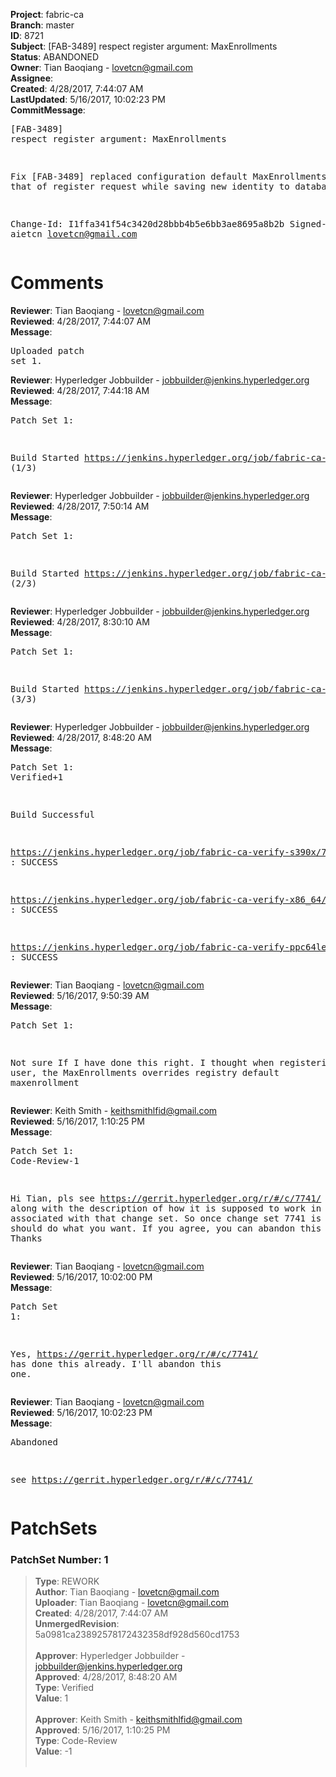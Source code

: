 <strong>Project</strong>: fabric-ca<br><strong>Branch</strong>: master<br><strong>ID</strong>: 8721<br><strong>Subject</strong>: [FAB-3489] respect register argument: MaxEnrollments<br><strong>Status</strong>: ABANDONED<br><strong>Owner</strong>: Tian Baoqiang - lovetcn@gmail.com<br><strong>Assignee</strong>:<br><strong>Created</strong>: 4/28/2017, 7:44:07 AM<br><strong>LastUpdated</strong>: 5/16/2017, 10:02:23 PM<br><strong>CommitMessage</strong>:<br><pre>[FAB-3489] respect register argument: MaxEnrollments

Fix [FAB-3489] replaced configuration default MaxEnrollments with that of register request while saving new identity to database

Change-Id: I1ffa341f54c3420d28bbb4b5e6bb3ae8695a8b2b
Signed-off-by: aietcn <lovetcn@gmail.com>
</pre><h1>Comments</h1><strong>Reviewer</strong>: Tian Baoqiang - lovetcn@gmail.com<br><strong>Reviewed</strong>: 4/28/2017, 7:44:07 AM<br><strong>Message</strong>: <pre>Uploaded patch set 1.</pre><strong>Reviewer</strong>: Hyperledger Jobbuilder - jobbuilder@jenkins.hyperledger.org<br><strong>Reviewed</strong>: 4/28/2017, 7:44:18 AM<br><strong>Message</strong>: <pre>Patch Set 1:

Build Started https://jenkins.hyperledger.org/job/fabric-ca-verify-s390x/711/ (1/3)</pre><strong>Reviewer</strong>: Hyperledger Jobbuilder - jobbuilder@jenkins.hyperledger.org<br><strong>Reviewed</strong>: 4/28/2017, 7:50:14 AM<br><strong>Message</strong>: <pre>Patch Set 1:

Build Started https://jenkins.hyperledger.org/job/fabric-ca-verify-x86_64/705/ (2/3)</pre><strong>Reviewer</strong>: Hyperledger Jobbuilder - jobbuilder@jenkins.hyperledger.org<br><strong>Reviewed</strong>: 4/28/2017, 8:30:10 AM<br><strong>Message</strong>: <pre>Patch Set 1:

Build Started https://jenkins.hyperledger.org/job/fabric-ca-verify-ppc64le/707/ (3/3)</pre><strong>Reviewer</strong>: Hyperledger Jobbuilder - jobbuilder@jenkins.hyperledger.org<br><strong>Reviewed</strong>: 4/28/2017, 8:48:20 AM<br><strong>Message</strong>: <pre>Patch Set 1: Verified+1

Build Successful 

https://jenkins.hyperledger.org/job/fabric-ca-verify-s390x/711/ : SUCCESS

https://jenkins.hyperledger.org/job/fabric-ca-verify-x86_64/705/ : SUCCESS

https://jenkins.hyperledger.org/job/fabric-ca-verify-ppc64le/707/ : SUCCESS</pre><strong>Reviewer</strong>: Tian Baoqiang - lovetcn@gmail.com<br><strong>Reviewed</strong>: 5/16/2017, 9:50:39 AM<br><strong>Message</strong>: <pre>Patch Set 1:

Not sure If I have done this right. I thought when registering a new user, the MaxEnrollments overrides registry default maxenrollment</pre><strong>Reviewer</strong>: Keith Smith - keithsmithlfid@gmail.com<br><strong>Reviewed</strong>: 5/16/2017, 1:10:25 PM<br><strong>Message</strong>: <pre>Patch Set 1: Code-Review-1

Hi Tian, pls see https://gerrit.hyperledger.org/r/#/c/7741/
along with the description of how it is supposed to
work in the FAB associated with that change set.
So once change set 7741 is merged, it should do what
you want.  If you agree, you can abandon this one.
Thanks</pre><strong>Reviewer</strong>: Tian Baoqiang - lovetcn@gmail.com<br><strong>Reviewed</strong>: 5/16/2017, 10:02:00 PM<br><strong>Message</strong>: <pre>Patch Set 1:

Yes, https://gerrit.hyperledger.org/r/#/c/7741/ has done this already. I'll abandon this one.</pre><strong>Reviewer</strong>: Tian Baoqiang - lovetcn@gmail.com<br><strong>Reviewed</strong>: 5/16/2017, 10:02:23 PM<br><strong>Message</strong>: <pre>Abandoned

see https://gerrit.hyperledger.org/r/#/c/7741/</pre><h1>PatchSets</h1><h3>PatchSet Number: 1</h3><blockquote><strong>Type</strong>: REWORK<br><strong>Author</strong>: Tian Baoqiang - lovetcn@gmail.com<br><strong>Uploader</strong>: Tian Baoqiang - lovetcn@gmail.com<br><strong>Created</strong>: 4/28/2017, 7:44:07 AM<br><strong>UnmergedRevision</strong>: 5a0981ca23892578172432358df928d560cd1753<br><br><strong>Approver</strong>: Hyperledger Jobbuilder - jobbuilder@jenkins.hyperledger.org<br><strong>Approved</strong>: 4/28/2017, 8:48:20 AM<br><strong>Type</strong>: Verified<br><strong>Value</strong>: 1<br><br><strong>Approver</strong>: Keith Smith - keithsmithlfid@gmail.com<br><strong>Approved</strong>: 5/16/2017, 1:10:25 PM<br><strong>Type</strong>: Code-Review<br><strong>Value</strong>: -1<br><br></blockquote>